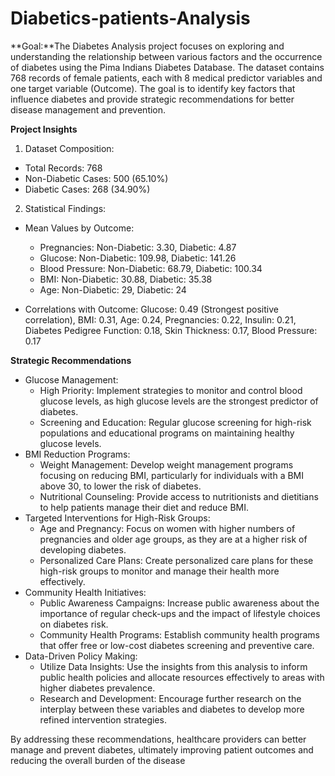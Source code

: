 # Diabetics-patients-Analysis
**Goal:**The Diabetes Analysis project focuses on exploring and understanding the relationship between various factors and the occurrence of diabetes using the Pima Indians Diabetes Database. The dataset contains 768 records of female patients, each with 8 medical predictor variables and one target variable (Outcome). The goal is to identify key factors that influence diabetes and provide strategic recommendations for better disease management and prevention. 

**Project Insights** 

1. Dataset Composition: 
  * Total Records: 768 
  * Non-Diabetic Cases: 500 (65.10%) 
  * Diabetic Cases: 268 (34.90%) 

2. Statistical Findings: 
  * Mean Values by Outcome:
    * Pregnancies: Non-Diabetic: 3.30, Diabetic: 4.87
    * Glucose: Non-Diabetic: 109.98, Diabetic: 141.26
    * Blood Pressure: Non-Diabetic: 68.79, Diabetic: 100.34
    * BMI: Non-Diabetic: 30.88, Diabetic: 35.38
    * Age: Non-Diabetic: 29, Diabetic: 24 

  * Correlations with Outcome: 
    Glucose: 0.49 (Strongest positive correlation), BMI: 0.31, Age: 0.24, Pregnancies: 0.22, Insulin: 0.21, Diabetes Pedigree Function: 0.18, Skin Thickness: 0.17, Blood Pressure: 0.17 

**Strategic Recommendations** 

  * Glucose Management:
    * High Priority: Implement strategies to monitor and control blood glucose levels, as high glucose levels are the strongest predictor of diabetes.
    * Screening and Education: Regular glucose screening for high-risk populations and educational programs on maintaining healthy glucose levels. 
  * BMI Reduction Programs: 
    * Weight Management: Develop weight management programs focusing on reducing BMI, particularly for individuals with a BMI above 30, to lower the risk of diabetes.
    * Nutritional Counseling: Provide access to nutritionists and dietitians to help patients manage their diet and reduce BMI. 
  * Targeted Interventions for High-Risk Groups: 
    * Age and Pregnancy: Focus on women with higher numbers of pregnancies and older age groups, as they are at a higher risk of developing diabetes.
    * Personalized Care Plans: Create personalized care plans for these high-risk groups to monitor and manage their health more effectively. 
  * Community Health Initiatives: 
    * Public Awareness Campaigns: Increase public awareness about the importance of regular check-ups and the impact of lifestyle choices on diabetes risk.
    * Community Health Programs: Establish community health programs that offer free or low-cost diabetes screening and preventive care. 
  * Data-Driven Policy Making: 
    * Utilize Data Insights: Use the insights from this analysis to inform public health policies and allocate resources effectively to areas with higher diabetes prevalence.
    * Research and Development: Encourage further research on the interplay between these variables and diabetes to develop more refined intervention strategies. 

By addressing these recommendations, healthcare providers can better manage and prevent diabetes, ultimately improving patient outcomes and reducing the overall burden of the disease 
